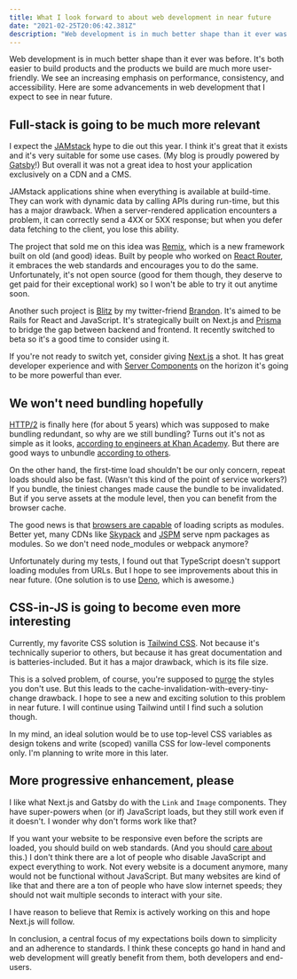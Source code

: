 ```yaml
---
title: What I look forward to about web development in near future
date: "2021-02-25T20:06:42.381Z"
description: "Web development is in much better shape than it ever was before. It's both easier to build products and the products we build are much more user-friendly. We see an increasing emphasis on performance, consistency, and accessibility. Here are some advancements in web development that I expect to see in near future."
---
```


Web development is in much better shape than it ever was before. It's both easier to build products and the products we build are much more user-friendly. We see an increasing emphasis on performance, consistency, and accessibility. Here are some advancements in web development that I expect to see in near future.

## Full-stack is going to be much more relevant

I expect the [JAMstack](https://jamstack.org) hype to die out this year. I think it's great that it exists and it's very suitable for some use cases. (My blog is proudly powered by [Gatsby](https://www.gatsbyjs.com)!) But overall it was not a great idea to host your application exclusively on a CDN and a CMS.

JAMstack applications shine when everything is available at build-time. They can work with dynamic data by calling APIs during run-time, but this has a major drawback. When a server-rendered application encounters a problem, it can correctly send a 4XX or 5XX response; but when you defer data fetching to the client, you lose this ability.

The project that sold me on this idea was [Remix](https://remix.run), which is a new framework built on old (and good) ideas. Built by people who worked on [React Router](https://reactrouter.com), it embraces the web standards and encourages you to do the same. Unfortunately, it's not open source (good for them though, they deserve to get paid for their exceptional work) so I won't be able to try it out anytime soon.

Another such project is [Blitz](https://blitzjs.com) by my twitter-friend [Brandon](https://twitter.com/flybayer). It's aimed to be Rails for React and JavaScript. It's strategically built on Next.js and [Prisma](https://www.prisma.io) to bridge the gap between backend and frontend. It recently switched to beta so it's a good time to consider using it.

If you're not ready to switch yet, consider giving [Next.js](https://nextjs.org) a shot. It has great developer experience and with [Server Components](https://reactjs.org/blog/2020/12/21/data-fetching-with-react-server-components.html) on the horizon it's going to be more powerful than ever.

## We won't need bundling hopefully

[HTTP/2](https://en.wikipedia.org/wiki/HTTP/2) is finally here (for about 5 years) which was supposed to make bundling redundant, so why are we still bundling? Turns out it's not as simple as it looks, [according to engineers at Khan Academy](https://blog.khanacademy.org/forgo-js-packaging-not-so-fast/). But there are good ways to unbundle [according to others](https://medium.com/@asyncmax/the-right-way-to-bundle-your-assets-for-faster-sites-over-http-2-437c37efe3ff).

On the other hand, the first-time load shouldn't be our only concern, repeat loads should also be fast. (Wasn't this kind of the point of service workers?) If you bundle, the tiniest changes made cause the bundle to be invalidated. But if you serve assets at the module level, then you can benefit from the browser cache.

The good news is that [browsers are capable](https://caniuse.com/es6-module) of loading scripts as modules. Better yet, many CDNs like [Skypack](https://www.skypack.dev) and [JSPM](https://jspm.org) serve npm packages as modules. So we don't need node_modules or webpack anymore?

Unfortunately during my tests, I found out that TypeScript doesn't support loading modules from URLs. But I hope to see improvements about this in near future. (One solution is to use [Deno](https://deno.land), which is awesome.)

## CSS-in-JS is going to become even more interesting

Currently, my favorite CSS solution is [Tailwind CSS](https://tailwindcss.com). Not because it's technically superior to others, but because it has great documentation and is batteries-included. But it has a major drawback, which is its file size.

This is a solved problem, of course, you're supposed to [purge](https://tailwindcss.com/docs/optimizing-for-production) the styles you don't use. But this leads to the cache-invalidation-with-every-tiny-change drawback. I hope to see a new and exciting solution to this problem in near future. I will continue using Tailwind until I find such a solution though.

In my mind, an ideal solution would be to use top-level CSS variables as design tokens and write (scoped) vanilla CSS for low-level components only. I'm planning to write more in this later.

## More progressive enhancement, please

I like what Next.js and Gatsby do with the `Link` and `Image` components. They have super-powers when (or if) JavaScript loads, but they still work even if it doesn't. I wonder why don't forms work like that?

If you want your website to be responsive even before the scripts are loaded, you should build on web standards. (And you should [care about](https://web.dev/fid/) this.) I don't think there are a lot of people who disable JavaScript and expect everything to work. Not every website is a document anymore, many would not be functional without JavaScript. But many websites are kind of like that and there are a ton of people who have slow internet speeds; they should not wait multiple seconds to interact with your site.

I have reason to believe that Remix is actively working on this and hope Next.js will follow.

In conclusion, a central focus of my expectations boils down to simplicity and an adherence to standards. I think these concepts go hand in hand and web development will greatly benefit from them, both developers and end-users.
